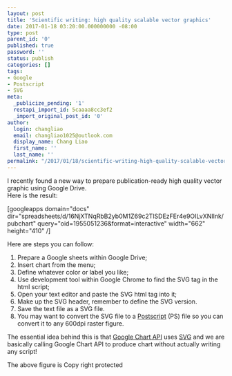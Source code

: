 ```yaml
---
layout: post
title: 'Scientific writing: high quality scalable vector graphics'
date: 2017-01-18 03:20:00.000000000 -08:00
type: post
parent_id: '0'
published: true
password: ''
status: publish
categories: []
tags:
- Google
- Postscript
- SVG
meta:
  _publicize_pending: '1'
  restapi_import_id: 5caaaa8cc3ef2
  _import_original_post_id: '0'
author:
  login: changliao
  email: changliao1025@outlook.com
  display_name: Chang Liao
  first_name: ''
  last_name: ''
permalink: "/2017/01/18/scientific-writing-high-quality-scalable-vector-graphics/"
---
```

I recently found a new way to prepare publication-ready high quality vector graphic using Google Drive.  
Here is the result:

[googleapps domain="docs" dir="spreadsheets/d/16NjXTNqRbB2yb0M1Z69c2TlSDEzFEr4e9OILvXNIlnk/pubchart" query="oid=1955051236&format=interactive" width="662" height="410" /]

Here are steps you can follow:

1. Prepare a Google sheets within Google Drive;
2. Insert chart from the menu;
3. Define whatever color or label you like;
4. Use development tool within Google Chrome to find the SVG tag in the html script;
5. Open your text editor and paste the SVG html tag into it;
6. Make up the SVG header, remember to define the SVG version.
7. Save the text file as a SVG file.
8. You may want to convert the SVG file to a [Postscript](https://en.wikipedia.org/wiki/PostScript) (PS) file so you can convert it to any 600dpi raster figure.

The essential idea behind this is that [Google Chart API](https://developers.google.com/chart/) uses [SVG](https://en.wikipedia.org/wiki/Scalable_Vector_Graphics) and we are basically calling Google Chart API to produce chart without actually writing any script!

The above figure is Copy right protected&nbsp;
